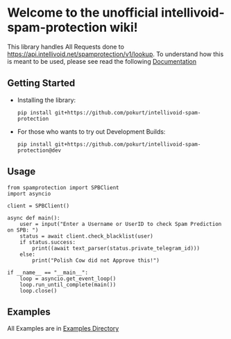 # Welcome to the unofficial intellivoid-spam-protection wiki!

This library handles All Requests done to https://api.intellivoid.net/spamprotection/v1/lookup. To understand how this is meant to be used, please see read the following [Documentation](https://github.com/pokurt/intellivoid-spam-protection/wiki)

## Getting Started
- Installing the library:
 
    `pip install git+https://github.com/pokurt/intellivoid-spam-protection`

- For those who wants to try out Development Builds:

    `pip install git+https://github.com/pokurt/intellivoid-spam-protection@dev`

## Usage

```
from spamprotection import SPBClient
import asyncio

client = SPBClient()

async def main():
    user = input("Enter a Username or UserID to check Spam Prediction on SPB: ")
    status = await client.check_blacklist(user)
    if status.success:
        print((await text_parser(status.private_telegram_id)))
    else:
        print("Polish Cow did not Approve this!")

if __name__ == "__main__":
    loop = asyncio.get_event_loop()
    loop.run_until_complete(main())
    loop.close()
```

## Examples

All Examples are in [Examples Directory](https://github.com/pokurt/intellivoid-spam-protection/tree/master/examples)